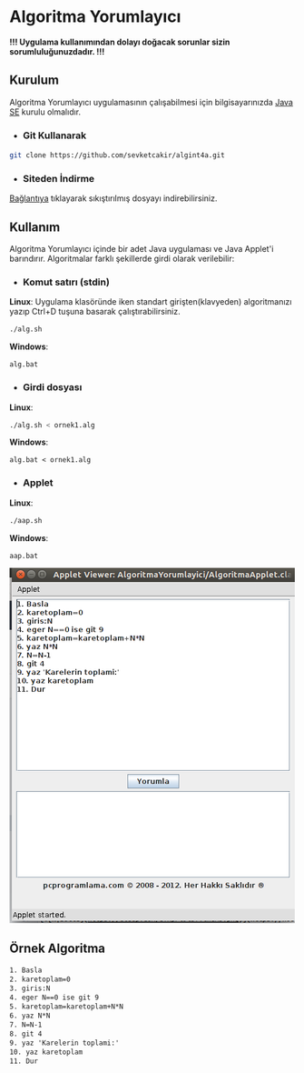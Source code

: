 # Algoritma Yorumlayıcı
**!!! Uygulama kullanımından dolayı doğacak sorunlar sizin sorumluluğunuzdadır. !!!**
## Kurulum
Algoritma Yorumlayıcı uygulamasının çalışabilmesi için bilgisayarınızda [Java SE](http://www.oracle.com/technetwork/java/javase/downloads/index.html) kurulu olmalıdır.

- ### Git Kullanarak
```sh
git clone https://github.com/sevketcakir/algint4a.git
```
- ### Siteden İndirme
[Bağlantıya](https://github.com/sevketcakir/algint4a/archive/master.zip) tıklayarak sıkıştırılmış dosyayı indirebilirsiniz.
## Kullanım
Algoritma Yorumlayıcı içinde bir adet Java uygulaması ve Java Applet'i barındırır. Algoritmalar farklı şekillerde girdi olarak verilebilir:
- ### Komut satırı \(**stdin**\)
**Linux**: Uygulama klasöründe iken standart girişten(klavyeden) algoritmanızı yazıp Ctrl+D tuşuna basarak çalıştırabilirsiniz.
```sh
./alg.sh
```
**Windows**:
```
alg.bat
```
- ### Girdi dosyası
**Linux**:
```sh
./alg.sh < ornek1.alg
```
**Windows**:
```
alg.bat < ornek1.alg
```
- ### Applet
**Linux**:
```sh
./aap.sh
```
**Windows**:
```
aap.bat
```
![Applet örneği](algint4a.png)

## Örnek Algoritma
```
1. Basla
2. karetoplam=0
3. giris:N
4. eger N==0 ise git 9
5. karetoplam=karetoplam+N*N
6. yaz N*N
7. N=N-1
8. git 4
9. yaz 'Karelerin toplami:'
10. yaz karetoplam
11. Dur
```
